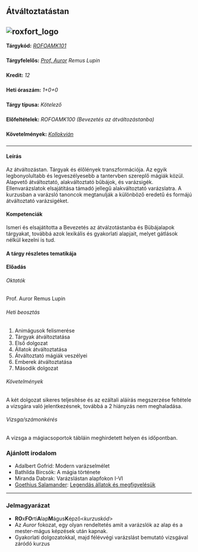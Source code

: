 Átváltoztatástan
---

![roxfort_logo](https://i.pinimg.com/originals/5a/e7/32/5ae7324be017a629bedb7da0aca661fa.png)
---
**Tárgykód:** [*ROFOAMK101*](#jelmagyarázat)
###
**Tárgyfelelős:** *[Prof. Auror](#jelmagyarázat) Remus Lupin*
###
**Kredit:** *12*
###
**Heti óraszám:** *1+0+0*
###
**Tárgy típusa:** *Kötelező*
###
**Előfeltételek:** *ROFOAMK100 (Bevezetés az átváltozástanba)*
###
**Követelmények:** [*Kollokvián*](#jelmagyarázat)
###

---

#### Leírás
Az átváltozástan. Tárgyak és élőlények transzformációja. Az egyik legbonyolultabb és legveszélyesebb a tantervben szereplő mágiák közül. Alapvető átváltoztató, alakváltoztató bűbájok, és varázsigék. Ellenvarázslatok elsajátítása támadó jellegű alakváltoztató varázslatra. A kurzusban a varázsló tanoncok megtanulják a különböző eredetű és formájú átváltoztató varázsigéket.

#### Kompetenciák
Ismeri és elsajátította a Bevezetés az átválzotástanba és Bübájalapok tárgyakat, továbbá azok lexikális és gyakorlati alapjait, melyet gátlások nélkül kezelni is tud.

#### A tárgy részletes tematikája
#### Előadás
###### Oktatók
Prof. Auror Remus Lupin


###### Heti beosztás
1. Animágusok felismerése
2. Tárgyak átváltoztatása
3. Első dolgozat
4. Állatok átváltoztatása
5. Átváltoztató mágiák veszélyei
6. Emberek átváltoztatása
7. Második dolgozat

###### Követelmények
A két dolgozat sikeres teljesítése és az ezáltali aláírás megszerzése feltétele a vizsgára való jelentkezésnek, továbbá a 2 hiányzás nem meghaladása.

###### Vizsga/számonkérés
A vizsga a mágiacsoportok tábláin meghirdetett helyen és időpontban.

### Ajánlott irodalom
- Adalbert Gofrid: Modern varázselmélet
- Bathilda Bircsók: A mágia története
- Miranda Dabrak: Varázslástan alapfokon I-VI
- [Goethius Salamander](https://hu.wikipedia.org/wiki/Goethius_Salmander): [Legendás állatok és megfigyelésük](https://hu.wikipedia.org/wiki/Legend%C3%A1s_%C3%A1llatok_%C3%A9s_megfigyel%C3%A9s%C3%BCk)

---
### Jelmagyarázat
- **RO**x**FO**rti**A**lap**M**águs**K**épző<*kurzuskód*\>
- Az *Auror* fokozat, egy olyan rendeltetés amit a varázslók az alap és a mester-mágus képzések után kapnak.
- Gyakorlati dolgozatokkal, majd félévvégi varázslást bemutató vizsgával záródó kurzus






